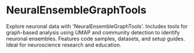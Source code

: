 # NeuralEnsembleGraphTools
Explore neuronal data with 'NeuralEnsembleGraphTools'. Includes tools for graph-based analysis using UMAP and community detection to identify neuronal ensembles. Features code samples, datasets, and setup guides. Ideal for neuroscience research and education.
